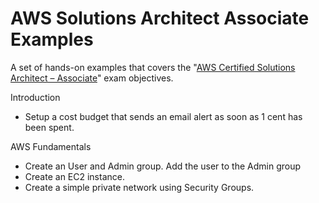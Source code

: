 # AWS Solutions Architect Associate Examples

A set of hands-on examples that covers the "[AWS Certified Solutions Architect – Associate](https://aws.amazon.com/certification/certified-solutions-architect-associate/)" exam objectives.

Introduction

- Setup a cost budget that sends an email alert as soon as 1 cent has been spent.

AWS Fundamentals

- Create an User and Admin group. Add the user to the Admin group
- Create an EC2 instance.
- Create a simple private network using Security Groups.
